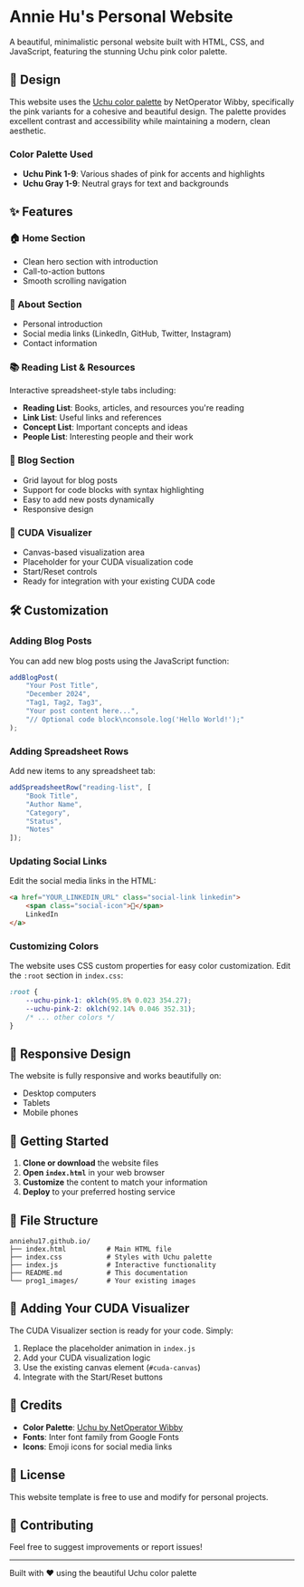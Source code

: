 # Annie Hu's Personal Website

A beautiful, minimalistic personal website built with HTML, CSS, and JavaScript, featuring the stunning Uchu pink color palette.

## 🎨 Design

This website uses the [Uchu color palette](https://uchu.style/) by NetOperator Wibby, specifically the pink variants for a cohesive and beautiful design. The palette provides excellent contrast and accessibility while maintaining a modern, clean aesthetic.

### Color Palette Used
- **Uchu Pink 1-9**: Various shades of pink for accents and highlights
- **Uchu Gray 1-9**: Neutral grays for text and backgrounds

## ✨ Features

### 🏠 Home Section
- Clean hero section with introduction
- Call-to-action buttons
- Smooth scrolling navigation

### 👤 About Section
- Personal introduction
- Social media links (LinkedIn, GitHub, Twitter, Instagram)
- Contact information

### 📚 Reading List & Resources
Interactive spreadsheet-style tabs including:
- **Reading List**: Books, articles, and resources you're reading
- **Link List**: Useful links and references
- **Concept List**: Important concepts and ideas
- **People List**: Interesting people and their work

### 📝 Blog Section
- Grid layout for blog posts
- Support for code blocks with syntax highlighting
- Easy to add new posts dynamically
- Responsive design

### 🚀 CUDA Visualizer
- Canvas-based visualization area
- Placeholder for your CUDA visualization code
- Start/Reset controls
- Ready for integration with your existing CUDA code

## 🛠️ Customization

### Adding Blog Posts
You can add new blog posts using the JavaScript function:

```javascript
addBlogPost(
    "Your Post Title",
    "December 2024",
    "Tag1, Tag2, Tag3",
    "Your post content here...",
    "// Optional code block\nconsole.log('Hello World!');"
);
```

### Adding Spreadsheet Rows
Add new items to any spreadsheet tab:

```javascript
addSpreadsheetRow("reading-list", [
    "Book Title",
    "Author Name",
    "Category",
    "Status",
    "Notes"
]);
```

### Updating Social Links
Edit the social media links in the HTML:

```html
<a href="YOUR_LINKEDIN_URL" class="social-link linkedin">
    <span class="social-icon">💼</span>
    LinkedIn
</a>
```

### Customizing Colors
The website uses CSS custom properties for easy color customization. Edit the `:root` section in `index.css`:

```css
:root {
    --uchu-pink-1: oklch(95.8% 0.023 354.27);
    --uchu-pink-2: oklch(92.14% 0.046 352.31);
    /* ... other colors */
}
```

## 📱 Responsive Design

The website is fully responsive and works beautifully on:
- Desktop computers
- Tablets
- Mobile phones

## 🚀 Getting Started

1. **Clone or download** the website files
2. **Open `index.html`** in your web browser
3. **Customize** the content to match your information
4. **Deploy** to your preferred hosting service

## 📁 File Structure

```
anniehu17.github.io/
├── index.html          # Main HTML file
├── index.css           # Styles with Uchu palette
├── index.js            # Interactive functionality
├── README.md           # This documentation
└── prog1_images/       # Your existing images
```

## 🎯 Adding Your CUDA Visualizer

The CUDA Visualizer section is ready for your code. Simply:

1. Replace the placeholder animation in `index.js`
2. Add your CUDA visualization logic
3. Use the existing canvas element (`#cuda-canvas`)
4. Integrate with the Start/Reset buttons

## 🔗 Credits

- **Color Palette**: [Uchu by NetOperator Wibby](https://uchu.style/)
- **Fonts**: Inter font family from Google Fonts
- **Icons**: Emoji icons for social media links

## 📄 License

This website template is free to use and modify for personal projects.

## 🤝 Contributing

Feel free to suggest improvements or report issues!

---

Built with ❤️ using the beautiful Uchu color palette 